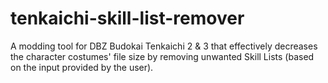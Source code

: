 # tenkaichi-skill-list-remover
A modding tool for DBZ Budokai Tenkaichi 2 &amp; 3 that effectively decreases the character costumes' file size by removing unwanted Skill Lists (based on the input provided by the user).
